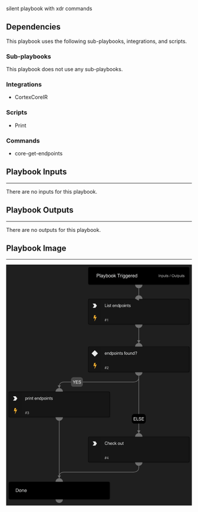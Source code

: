 silent playbook with xdr commands

## Dependencies

This playbook uses the following sub-playbooks, integrations, and scripts.

### Sub-playbooks

This playbook does not use any sub-playbooks.

### Integrations

* CortexCoreIR

### Scripts

* Print

### Commands

* core-get-endpoints

## Playbook Inputs

---
There are no inputs for this playbook.

## Playbook Outputs

---
There are no outputs for this playbook.

## Playbook Image

---

![silent playbook xdr](../doc_files/silent_playbook_xdr.png)
